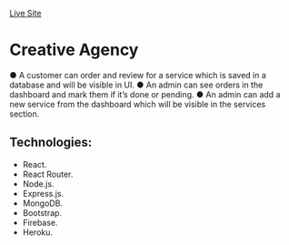 [Live Site](https://creative-agency-tp.web.app/)
# Creative Agency
● A customer can order and review for a service which is saved in a database and will be visible in UI.
● An admin can see orders in the dashboard and mark them if it’s done or pending.
● An admin can add a new service from the dashboard which will be visible in the services section.

## Technologies: 
* React.
* React Router.
* Node.js.
* Express.js. 
* MongoDB.
* Bootstrap.
* Firebase.
* Heroku.
